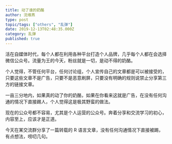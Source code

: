 ```yaml
---
title: 动了谁的奶酪
author: 沈维燕
type: post
topic/tags: ["others", "乱弹"]
date: 2019-12-13T02:48:35.000Z
category: 乱弹
published: true
---
```


活在自媒体时代，每个人都在利用各种平台打造个人品牌，几乎每个人都在会选择微信公众号。流量为王的今天，粉丝就是一切，是动不得的奶酪。

个人觉得，不管任何平台，任何讨论组，个人宣传自己的文章都是可以被接受的，只要这些文章不是广告，只要不是恶意刷屏，只要没有明确的规则说禁止分享第三方的链接文章。

一亩三分地内，如果真的动了你的奶酪，如果在你看来这就是广告，在没有任何沟通的情况下直接踢人，个人觉得这是极其野蛮的做法。

现在的公众号都不容易，尤其是个人运营的公众号。奔着分享和交流学习的初心，内容至上，应该才是正道。

今天在某交流群分享了一篇转载的 R 语言文章，没有任何沟通情况下直接被踢，有点想法，唠叨几句。
